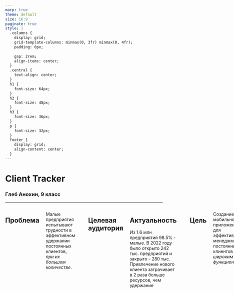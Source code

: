 ```yaml
---
marp: true
theme: default
size: 16:9
paginate: true
style: |
  .columns {
    display: grid;
    grid-template-columns: minmax(0, 3fr) minmax(0, 4fr);
    padding: 0px;
    
    gap: 2rem;
    align-items: center;
  }
  .central {
    text-align: center;
  }
  h1 {
    font-size: 64px;
  }
  h2 {
    font-size: 48px;
  }
  h3 {
    font-size: 36px;
  }
  p {
    font-size: 32px;
  }
  footer {
    display: grid;
    align-content: center;
  }
---
```


<!--_paginate: false-->

# Client Tracker
### Глеб Анохин, 9 класс

<!---
В наше время, когда малый и средний бизнес стали распространенным видом заработка, предприниматели из этих сфер часто испытывают огромное давление со стороны конкурентов. Поэтому им необходима постоянная денежная поддержка от их постоянных клиентов.
-->

---

<!--_footer: Все данные о предприятиях - Российские-->

<div class="columns">
  <div>

  ## Проблема

  </div>

  <div>

  Малые предприятия испытывают трудности в эффективном удержании постоянных клиентов, *при их большом количестве*.

  </div>

---

<div class="columns">

  <div>

  ## Целевая аудитория

  </div>

  <div class="central">

  ## Актуальность

  Из 1.6 млн предприятий 98.5% - малые. <!---РосСтат-->
  В 2022 году было открыто 242 тыс. предприятий и закрыто - 280 тыс. <!---FinExpertiza-->
  Привлечение нового клиента затрачивает в 2 раза больше ресурсов, чем удержание
  <!---Harvard Business Review + Forbes + Многие другие-->
  
  <!---Какой смысл приводить новых клиентов, если вы не сможете их удержать?-->

  </div>

</div>

---

<div class="columns">
  <div>

  ## Цель

  </div>

  <div>

  Создание мобильного приложения для эффективного менеджмента постоянных клиентов *с широким функционалом*

  </div>

</div>

---

<div class="columns">
  <div>

  ## Задачи

  </div>

  <div>

  1. Написать логику для локальных баз данных запросов
  1. TODO парсеры 
  1. Создать графический интерфейс
  1. Реализовать генерацию акционных предложений

  </div>
</div>

---

<div class="columns">
  <div>

  ### Материалы и оборудование

  </div>

  <div>

  - Python 3.10
  - Flet - для создания интерфейса
  - SQLAlchemy и SQLite - бд
  - Vobject - парсинг книг контактов
  - LLM - еще выбираю

  </div>
</div>

---

<div class="columns">
  <div>

  ### Реализация

  </div>

  <div>

  *+- 1 день*

  1. Базы данных - 3 дня
  1. Обычные функции - 2 дня
  1. Парсер для соц. сетей - 1 день
  1. Графический интерфейс - oo
  1. LLM - oo

  </div>
</div>

---

<!--_paginate: false-->

# Спасибо за внимание
